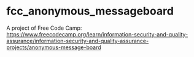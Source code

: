 # fcc_anonymous_messageboard
A project of Free Code Camp: https://www.freecodecamp.org/learn/information-security-and-quality-assurance/information-security-and-quality-assurance-projects/anonymous-message-board
